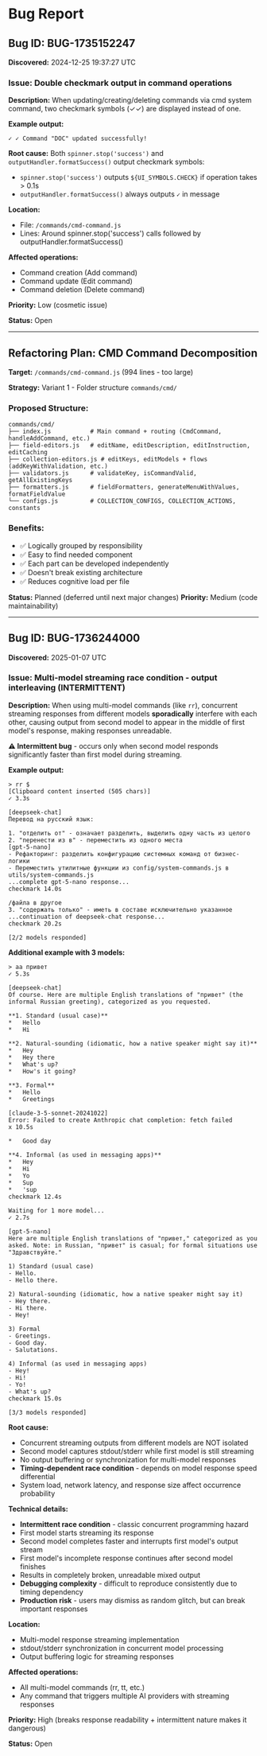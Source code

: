 # Bug Report

## Bug ID: BUG-1735152247

**Discovered:** 2024-12-25 19:37:27 UTC

### Issue: Double checkmark output in command operations

**Description:**
When updating/creating/deleting commands via cmd system command, two checkmark symbols (✓✓) are displayed instead of one.

**Example output:**
```
✓ ✓ Command "DOC" updated successfully!
```

**Root cause:**
Both `spinner.stop('success')` and `outputHandler.formatSuccess()` output checkmark symbols:
- `spinner.stop('success')` outputs `${UI_SYMBOLS.CHECK}` if operation takes > 0.1s
- `outputHandler.formatSuccess()` always outputs `✓` in message

**Location:**
- File: `/commands/cmd-command.js`
- Lines: Around spinner.stop('success') calls followed by outputHandler.formatSuccess()

**Affected operations:**
- Command creation (Add command)
- Command update (Edit command) 
- Command deletion (Delete command)

**Priority:** Low (cosmetic issue)

**Status:** Open

---

## Refactoring Plan: CMD Command Decomposition

**Target:** `/commands/cmd-command.js` (994 lines - too large)

**Strategy:** Variant 1 - Folder structure `commands/cmd/`

### Proposed Structure:
```
commands/cmd/
├── index.js           # Main command + routing (CmdCommand, handleAddCommand, etc.)
├── field-editors.js   # editName, editDescription, editInstruction, editCaching  
├── collection-editors.js # editKeys, editModels + flows (addKeyWithValidation, etc.)
├── validators.js      # validateKey, isCommandValid, getAllExistingKeys
├── formatters.js      # fieldFormatters, generateMenuWithValues, formatFieldValue
└── configs.js         # COLLECTION_CONFIGS, COLLECTION_ACTIONS, constants
```

### Benefits:
- ✅ Logically grouped by responsibility
- ✅ Easy to find needed component  
- ✅ Each part can be developed independently
- ✅ Doesn't break existing architecture
- ✅ Reduces cognitive load per file

**Status:** Planned (deferred until next major changes)
**Priority:** Medium (code maintainability)

---

## Bug ID: BUG-1736244000

**Discovered:** 2025-01-07 UTC

### Issue: Multi-model streaming race condition - output interleaving (INTERMITTENT)

**Description:**
When using multi-model commands (like `rr`), concurrent streaming responses from different models **sporadically** interfere with each other, causing output from second model to appear in the middle of first model's response, making responses unreadable. 

**⚠️ Intermittent bug** - occurs only when second model responds significantly faster than first model during streaming.

**Example output:**
```
> rr $
[Clipboard content inserted (505 chars)]
✓ 3.3s

[deepseek-chat]
Перевод на русский язык:

1. "отделить от" - означает разделить, выделить одну часть из целого  
2. "перенести из в" - переместить из одного места
[gpt-5-nano]
- Рефакторинг: разделить конфигурацию системных команд от бизнес-логики
- Переместить утилитные функции из config/system-commands.js в utils/system-commands.js
...complete gpt-5-nano response...
checkmark 14.0s

/файла в другое  
3. "содержать только" - иметь в составе исключительно указанное  
...continuation of deepseek-chat response...
checkmark 20.2s

[2/2 models responded]
```

**Additional example with 3 models:**
```
> aa привет
✓ 5.3s

[deepseek-chat]
Of course. Here are multiple English translations of "привет" (the informal Russian greeting), categorized as you requested.

**1. Standard (usual case)**
*   Hello
*   Hi

**2. Natural-sounding (idiomatic, how a native speaker might say it)**
*   Hey
*   Hey there
*   What's up?
*   How's it going?

**3. Formal**
*   Hello
*   Greetings

[claude-3-5-sonnet-20241022]
Error: Failed to create Anthropic chat completion: fetch failed
x 10.5s

*   Good day

**4. Informal (as used in messaging apps)**
*   Hey
*   Hi
*   Yo
*   Sup
*   'sup
checkmark 12.4s

Waiting for 1 more model...
✓ 2.7s

[gpt-5-nano]
Here are multiple English translations of "привет," categorized as you asked. Note: in Russian, "привет" is casual; for formal situations use "Здравствуйте."

1) Standard (usual case)
- Hello.
- Hello there.

2) Natural-sounding (idiomatic, how a native speaker might say it)
- Hey there.
- Hi there.
- Hey!

3) Formal
- Greetings.
- Good day.
- Salutations.

4) Informal (as used in messaging apps)
- Hey!
- Hi!
- Yo!
- What's up?
checkmark 15.0s

[3/3 models responded]
```

**Root cause:**
- Concurrent streaming outputs from different models are NOT isolated
- Second model captures stdout/stderr while first model is still streaming  
- No output buffering or synchronization for multi-model responses
- **Timing-dependent race condition** - depends on model response speed differential
- System load, network latency, and response size affect occurrence probability

**Technical details:**
- **Intermittent race condition** - classic concurrent programming hazard
- First model starts streaming its response
- Second model completes faster and interrupts first model's output stream
- First model's incomplete response continues after second model finishes  
- Results in completely broken, unreadable mixed output
- **Debugging complexity** - difficult to reproduce consistently due to timing dependency
- **Production risk** - users may dismiss as random glitch, but can break important responses

**Location:**
- Multi-model response streaming implementation
- stdout/stderr synchronization in concurrent model processing
- Output buffering logic for streaming responses

**Affected operations:**
- All multi-model commands (rr, tt, etc.)
- Any command that triggers multiple AI providers with streaming responses

**Priority:** High (breaks response readability + intermittent nature makes it dangerous)

**Status:** Open